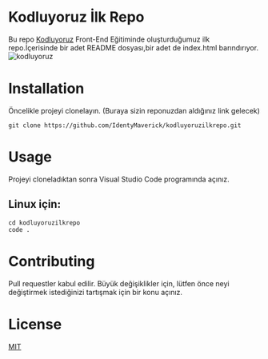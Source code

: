 # Kodluyoruz İlk Repo
Bu repo [Kodluyoruz](https://kodluyoruz.org/) Front-End Eğitiminde oluşturduğumuz ilk repo.İçerisinde bir adet README dosyası,bir adet de index.html barındırıyor.
![kodluyoruz]()
# Installation
Öncelikle projeyi clonelayın. (Buraya sizin reponuzdan aldığınız link gelecek)

``` 
git clone https://github.com/IdentyMaverick/kodluyoruzilkrepo.git 

```

# Usage
Projeyi cloneladıktan sonra Visual Studio Code programında açınız.
## Linux için:
```
cd kodluyoruzilkrepo 
code .
```
# Contributing
Pull requestler kabul edilir. Büyük değişiklikler için, lütfen önce neyi değiştirmek istediğinizi tartışmak için bir konu açınız.
# License
[MIT](https://choosealicense.com/licenses/mit/)